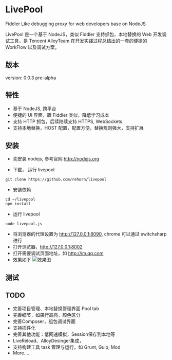 # LivePool
Fiddler Like debugging proxy for web developers base on NodeJS

LivePool 是一个基于 NodeJS，类似 Fiddler 支持抓包，本地替换的 Web 开发调试工具，是 Tencent AlloyTeam 在开发实践过程总结出的一套的便捷的 WorkFlow 以及调试方案。

## 版本
version: 0.0.3
pre-alpha

## 特性
- 基于 NodeJS, 跨平台
- 便捷的 UI 界面，跟 Fiddler 类似，降低学习成本
- 支持 HTTP 抓包，后续陆续支持 HTTPS, WebSockets
- 支持本地替换，HOST 配置，配置方便，替换规则强大，支持扩展

## 安装
- 先安装 nodejs, 参考官网 http://nodejs.org

- 下载， 运行 livepool
``` shell
git clone https://github.com/rehorn/livepool
```
- 安装依赖
```shell
cd ~/livepool
npm install
```
- 运行 livepool
```shell
node livepool.js
```
- 将浏览器的代理设置为 http://127.0.0.1:8090, chrome 可以通过 switchsharp 进行
- 打开浏览器，http://127.0.0.1:8002
- 打开需要调试页面地址，如 http://im.qq.com
- 效果如下
![效果图](http://raw.github.com/rehorn/livepool/master/test/screenshot/shot1.png)

## 测试

## TODO
- 完善项目管理、本地替换管理界面 Pool tab
- 完善细节，如果行高亮，颜色区分
- 完善Composer，组包调试界面
- 支持插件化
- 完善其他功能：低网速模拟，Session保存到本地等
- LiveReload、AlloyDesinger集成，
- 支持构建工具 task 管理与运行，如 Grunt, Gulp, Mod
- More....